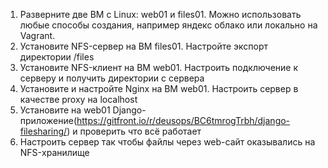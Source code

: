 1. Разверните две ВМ с Linux: web01 и files01. Можно использовать любые способы создания, например яндекс облако или локально на Vagrant.
2. Установите NFS-сервер на ВМ files01. Настройте экспорт директории /files
3. Установите NFS-клиент на ВМ web01. Настроить подключение к серверу и получить директории с сервера
4. Установите и настройте Nginx на ВМ web01. Настроить сервер в качестве proxy на localhost
5. Установите на web01 Django-приложение(https://gitfront.io/r/deusops/BC6tmrogTrbh/django-filesharing/) и проверить что всё работает
6. Настроить сервер так чтобы файлы через web-сайт оказывались на NFS-хранилище

   
